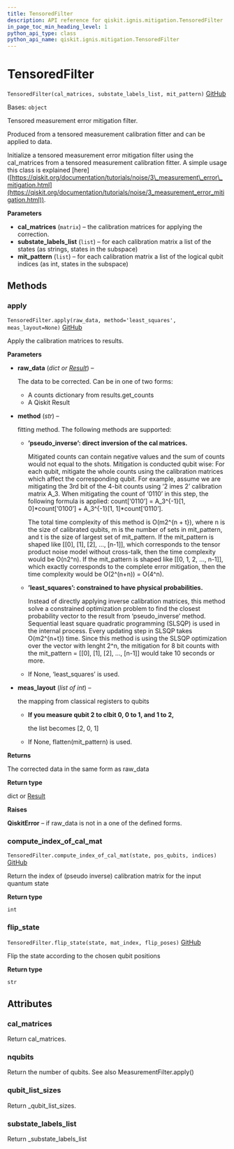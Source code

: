 ```yaml
---
title: TensoredFilter
description: API reference for qiskit.ignis.mitigation.TensoredFilter
in_page_toc_min_heading_level: 1
python_api_type: class
python_api_name: qiskit.ignis.mitigation.TensoredFilter
---
```


# TensoredFilter

<span id="qiskit.ignis.mitigation.TensoredFilter" />

`TensoredFilter(cal_matrices, substate_labels_list, mit_pattern)` [GitHub](https://github.com/qiskit-community/qiskit-ignis/tree/stable/0.7/qiskit/ignis/mitigation/measurement/filters.py "view source code")

Bases: `object`

Tensored measurement error mitigation filter.

Produced from a tensored measurement calibration fitter and can be applied to data.

Initialize a tensored measurement error mitigation filter using the cal\_matrices from a tensored measurement calibration fitter. A simple usage this class is explained \[here] ([https://qiskit.org/documentation/tutorials/noise/3\_measurement\_error\_mitigation.html](https://qiskit.org/documentation/tutorials/noise/3_measurement_error_mitigation.html)).

**Parameters**

*   **cal\_matrices** (`matrix`) – the calibration matrices for applying the correction.
*   **substate\_labels\_list** (`list`) – for each calibration matrix a list of the states (as strings, states in the subspace)
*   **mit\_pattern** (`list`) – for each calibration matrix a list of the logical qubit indices (as int, states in the subspace)

## Methods

### apply

<span id="qiskit.ignis.mitigation.TensoredFilter.apply" />

`TensoredFilter.apply(raw_data, method='least_squares', meas_layout=None)` [GitHub](https://github.com/qiskit-community/qiskit-ignis/tree/stable/0.7/qiskit/ignis/mitigation/measurement/filters.py "view source code")

Apply the calibration matrices to results.

**Parameters**

*   **raw\_data** (*dict or* [*Result*](qiskit.result.Result "qiskit.result.Result")) –

    The data to be corrected. Can be in one of two forms:

    *   A counts dictionary from results.get\_counts
    *   A Qiskit Result

*   **method** (*str*) –

    fitting method. The following methods are supported:

    *   **’pseudo\_inverse’: direct inversion of the cal matrices.**

        Mitigated counts can contain negative values and the sum of counts would not equal to the shots. Mitigation is conducted qubit wise: For each qubit, mitigate the whole counts using the calibration matrices which affect the corresponding qubit. For example, assume we are mitigating the 3rd bit of the 4-bit counts using ‘2 imes 2’ calibration matrix A\_3. When mitigating the count of ‘0110’ in this step, the following formula is applied: count\[‘0110’] = A\_3^\{-1}\[1, 0]\*count\[‘0100’] + A\_3^\{-1}\[1, 1]\*count\[‘0110’].

        The total time complexity of this method is O(m2^\{n + t}), where n is the size of calibrated qubits, m is the number of sets in mit\_pattern, and t is the size of largest set of mit\_pattern. If the mit\_pattern is shaped like \[\[0], \[1], \[2], …, \[n-1]], which corresponds to the tensor product noise model without cross-talk, then the time complexity would be O(n2^n). If the mit\_pattern is shaped like \[\[0, 1, 2, …, n-1]], which exactly corresponds to the complete error mitigation, then the time complexity would be O(2^(n+n)) = O(4^n).

    *   **’least\_squares’: constrained to have physical probabilities.**

        Instead of directly applying inverse calibration matrices, this method solve a constrained optimization problem to find the closest probability vector to the result from ‘pseudo\_inverse’ method. Sequential least square quadratic programming (SLSQP) is used in the internal process. Every updating step in SLSQP takes O(m2^\{n+t}) time. Since this method is using the SLSQP optimization over the vector with lenght 2^n, the mitigation for 8 bit counts with the mit\_pattern = \[\[0], \[1], \[2], …, \[n-1]] would take 10 seconds or more.

    *   If None, ‘least\_squares’ is used.

*   **meas\_layout** (*list of int*) –

    the mapping from classical registers to qubits

    *   **If you measure qubit 2 to clbit 0, 0 to 1, and 1 to 2,**

        the list becomes \[2, 0, 1]

    *   If None, flatten(mit\_pattern) is used.

**Returns**

The corrected data in the same form as raw\_data

**Return type**

dict or [Result](qiskit.result.Result "qiskit.result.Result")

**Raises**

**QiskitError** – if raw\_data is not in a one of the defined forms.

### compute\_index\_of\_cal\_mat

<span id="qiskit.ignis.mitigation.TensoredFilter.compute_index_of_cal_mat" />

`TensoredFilter.compute_index_of_cal_mat(state, pos_qubits, indices)` [GitHub](https://github.com/qiskit-community/qiskit-ignis/tree/stable/0.7/qiskit/ignis/mitigation/measurement/filters.py "view source code")

Return the index of (pseudo inverse) calibration matrix for the input quantum state

**Return type**

`int`

### flip\_state

<span id="qiskit.ignis.mitigation.TensoredFilter.flip_state" />

`TensoredFilter.flip_state(state, mat_index, flip_poses)` [GitHub](https://github.com/qiskit-community/qiskit-ignis/tree/stable/0.7/qiskit/ignis/mitigation/measurement/filters.py "view source code")

Flip the state according to the chosen qubit positions

**Return type**

`str`

## Attributes

<span id="qiskit.ignis.mitigation.TensoredFilter.cal_matrices" />

### cal\_matrices

Return cal\_matrices.

<span id="qiskit.ignis.mitigation.TensoredFilter.nqubits" />

### nqubits

Return the number of qubits. See also MeasurementFilter.apply()

<span id="qiskit.ignis.mitigation.TensoredFilter.qubit_list_sizes" />

### qubit\_list\_sizes

Return \_qubit\_list\_sizes.

<span id="qiskit.ignis.mitigation.TensoredFilter.substate_labels_list" />

### substate\_labels\_list

Return \_substate\_labels\_list

